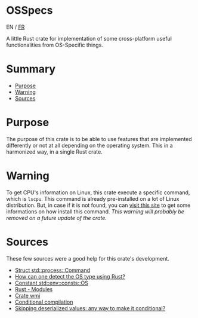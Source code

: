 # OSSpecs

EN / [FR](LISEZMOI.md)

A little Rust crate for implementation of some cross-platform useful functionalities from OS-Specific things.

# Summary

* [Purpose](#purpose)
* [Warning](#warning)
* [Sources](#sources)

# Purpose

The purpose of this crate is to be able to use features that are implemented differently or not at all
depending on the operating system. This in a harmonized way, in a single Rust crate.

# Warning

To get CPU's information on Linux, this crate execute a specific command, which is `lscpu`. This command is already
pre-installed on a lot of Linux distribution. But, in case if it is not found, you can [visit this site](https://www.golinuxcloud.com/lscpu-command-in-linux/#:~:text=lscpu%20is%20a%20command%2Dline,Memory%20Access%20(NUMA)%20nodes.)
to get some informations on how install this command. *This warning will probably be removed on a future update of
the crate.*

# Sources

These few sources were a good help for this crate's development.

* [Struct std::process::Command](https://doc.rust-lang.org/std/process/struct.Command.html)
* [How can one detect the OS type using Rust?](https://stackoverflow.com/questions/43292357/how-can-one-detect-the-os-type-using-rust)
* [Constant std::env::consts::OS](https://doc.rust-lang.org/std/env/consts/constant.OS.html)
* [Rust - Modules](https://www.tutorialspoint.com/rust/rust_modules.htm)
* [Crate wmi](https://docs.rs/wmi/latest/wmi/)
* [Conditional compilation](https://doc.rust-lang.org/reference/conditional-compilation.html)
* [Skipping deserialized values: any way to make it conditional?](https://www.reddit.com/r/rust/comments/bykv1o/skipping_deserialized_values_any_way_to_make_it/)